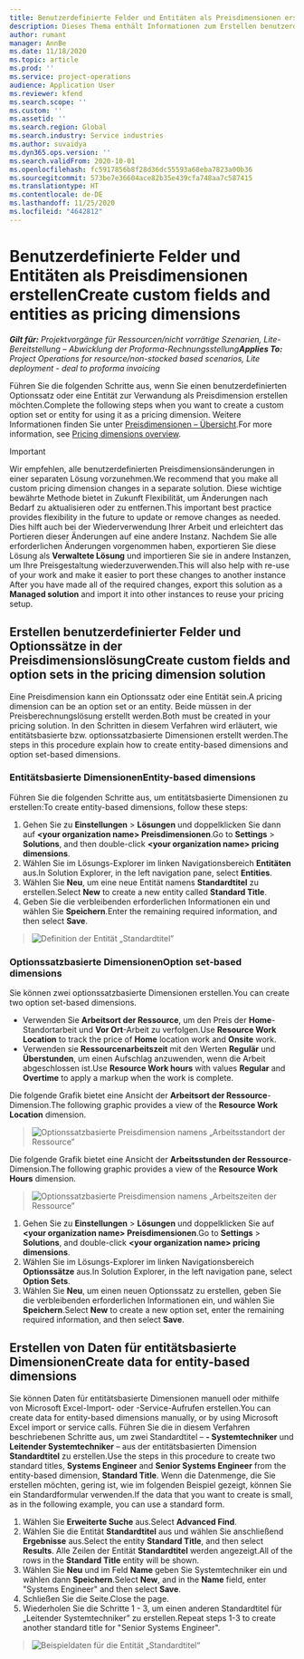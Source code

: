 ```yaml
---
title: Benutzerdefinierte Felder und Entitäten als Preisdimensionen erstellen
description: Dieses Thema enthält Informationen zum Erstellen benutzerdefinierter Optionssätze oder Entitäten.
author: rumant
manager: AnnBe
ms.date: 11/18/2020
ms.topic: article
ms.prod: ''
ms.service: project-operations
audience: Application User
ms.reviewer: kfend
ms.search.scope: ''
ms.custom: ''
ms.assetid: ''
ms.search.region: Global
ms.search.industry: Service industries
ms.author: suvaidya
ms.dyn365.ops.version: ''
ms.search.validFrom: 2020-10-01
ms.openlocfilehash: fc5917856b8f28d36dc55593a68eba7823a00b36
ms.sourcegitcommit: 573be7e36604ace82b35e439cfa748aa7c587415
ms.translationtype: HT
ms.contentlocale: de-DE
ms.lasthandoff: 11/25/2020
ms.locfileid: "4642812"
---
```

# <a name="create-custom-fields-and-entities-as-pricing-dimensions"></a><span data-ttu-id="63dbd-103">Benutzerdefinierte Felder und Entitäten als Preisdimensionen erstellen</span><span class="sxs-lookup"><span data-stu-id="63dbd-103">Create custom fields and entities as pricing dimensions</span></span>

<span data-ttu-id="63dbd-104">_**Gilt für:** Projektvorgänge für Ressourcen/nicht vorrätige Szenarien, Lite-Bereitstellung – Abwicklung der Proforma-Rechnungsstellung_</span><span class="sxs-lookup"><span data-stu-id="63dbd-104">_**Applies To:** Project Operations for resource/non-stocked based scenarios, Lite deployment - deal to proforma invoicing_</span></span>

<span data-ttu-id="63dbd-105">Führen Sie die folgenden Schritte aus, wenn Sie einen benutzerdefinierten Optionssatz oder eine Entität zur Verwandung als Preisdimension erstellen möchten.</span><span class="sxs-lookup"><span data-stu-id="63dbd-105">Complete the following steps when you want to create a custom option set or entity for using it as a pricing dimension.</span></span> <span data-ttu-id="63dbd-106">Weitere Informationen finden Sie unter [Preisdimensionen – Übersicht](pricing-dimensions-overview.md).</span><span class="sxs-lookup"><span data-stu-id="63dbd-106">For more information, see [Pricing dimensions overview](pricing-dimensions-overview.md).</span></span>  

> [!IMPORTANT]
> <span data-ttu-id="63dbd-107">Wir empfehlen, alle benutzerdefinierten Preisdimensionsänderungen in einer separaten Lösung vorzunehmen.</span><span class="sxs-lookup"><span data-stu-id="63dbd-107">We recommend that you make all custom pricing dimension changes in a separate solution.</span></span> <span data-ttu-id="63dbd-108">Diese wichtige bewährte Methode bietet in Zukunft Flexibilität, um Änderungen nach Bedarf zu aktualisieren oder zu entfernen.</span><span class="sxs-lookup"><span data-stu-id="63dbd-108">This important best practice provides flexibility in the future to update or remove changes as needed.</span></span> <span data-ttu-id="63dbd-109">Dies hilft auch bei der Wiederverwendung Ihrer Arbeit und erleichtert das Portieren dieser Änderungen auf eine andere Instanz. Nachdem Sie alle erforderlichen Änderungen vorgenommen haben, exportieren Sie diese Lösung als **Verwaltete Lösung** und importieren Sie sie in andere Instanzen, um Ihre Preisgestaltung wiederzuverwenden.</span><span class="sxs-lookup"><span data-stu-id="63dbd-109">This will also help with re-use of your work and make it easier to port these changes to another instance After you have made all of the required changes, export this solution as a **Managed solution** and import it into other instances to reuse your pricing setup.</span></span>

  
## <a name="create-custom-fields-and-option-sets-in-the-pricing-dimension-solution"></a><span data-ttu-id="63dbd-110">Erstellen benutzerdefinierter Felder und Optionssätze in der Preisdimensionslösung</span><span class="sxs-lookup"><span data-stu-id="63dbd-110">Create custom fields and option sets in the pricing dimension solution</span></span>

<span data-ttu-id="63dbd-111">Eine Preisdimension kann ein Optionssatz oder eine Entität sein.</span><span class="sxs-lookup"><span data-stu-id="63dbd-111">A pricing dimension can be an option set or an entity.</span></span> <span data-ttu-id="63dbd-112">Beide müssen in der Preisberechnungslösung erstellt werden.</span><span class="sxs-lookup"><span data-stu-id="63dbd-112">Both must be created in your pricing solution.</span></span> <span data-ttu-id="63dbd-113">In den Schritten in diesem Verfahren wird erläutert, wie entitätsbasierte bzw. optionssatzbasierte Dimensionen erstellt werden.</span><span class="sxs-lookup"><span data-stu-id="63dbd-113">The steps in this procedure explain how to create entity-based dimensions and option set-based dimensions.</span></span>

### <a name="entity-based-dimensions"></a><span data-ttu-id="63dbd-114">Entitätsbasierte Dimensionen</span><span class="sxs-lookup"><span data-stu-id="63dbd-114">Entity-based dimensions</span></span>
<span data-ttu-id="63dbd-115">Führen Sie die folgenden Schritte aus, um entitätsbasierte Dimensionen zu erstellen:</span><span class="sxs-lookup"><span data-stu-id="63dbd-115">To create entity-based dimensions, follow these steps:</span></span>

1. <span data-ttu-id="63dbd-116">Gehen Sie zu **Einstellungen** > **Lösungen** und doppelklicken Sie dann auf **\<your organization name> Preisdimensionen**.</span><span class="sxs-lookup"><span data-stu-id="63dbd-116">Go to **Settings** > **Solutions**, and then double-click **\<your organization name> pricing dimensions**.</span></span>
2. <span data-ttu-id="63dbd-117">Wählen Sie im Lösungs-Explorer im linken Navigationsbereich **Entitäten** aus.</span><span class="sxs-lookup"><span data-stu-id="63dbd-117">In Solution Explorer, in the left navigation pane, select **Entities**.</span></span>
3. <span data-ttu-id="63dbd-118">Wählen Sie **Neu**, um eine neue Entität namens **Standardtitel** zu erstellen.</span><span class="sxs-lookup"><span data-stu-id="63dbd-118">Select **New** to create a new entity called **Standard Title**.</span></span> 
4. <span data-ttu-id="63dbd-119">Geben Sie die verbleibenden erforderlichen Informationen ein und wählen Sie **Speichern**.</span><span class="sxs-lookup"><span data-stu-id="63dbd-119">Enter the remaining required information, and then select **Save**.</span></span>

> ![Definition der Entität „Standardtitel”](media/Standard-Title-entity-definition.png)

### <a name="option-set-based-dimensions"></a><span data-ttu-id="63dbd-121">Optionssatzbasierte Dimensionen</span><span class="sxs-lookup"><span data-stu-id="63dbd-121">Option set-based dimensions</span></span> 
<span data-ttu-id="63dbd-122">Sie können zwei optionssatzbasierte Dimensionen erstellen.</span><span class="sxs-lookup"><span data-stu-id="63dbd-122">You can create two option set-based dimensions.</span></span> 

- <span data-ttu-id="63dbd-123">Verwenden Sie **Arbeitsort der Ressource**, um den Preis der **Home**-Standortarbeit und **Vor Ort**-Arbeit zu verfolgen.</span><span class="sxs-lookup"><span data-stu-id="63dbd-123">Use **Resource Work Location** to track the price of **Home** location work and **Onsite** work.</span></span> 
- <span data-ttu-id="63dbd-124">Verwenden sie **Ressourcenarbeitszeit** mit den Werten **Regulär** und **Überstunden**, um einen Aufschlag anzuwenden, wenn die Arbeit abgeschlossen ist.</span><span class="sxs-lookup"><span data-stu-id="63dbd-124">Use **Resource Work hours** with values **Regular** and **Overtime** to apply a markup when the work is complete.</span></span>

<span data-ttu-id="63dbd-125">Die folgende Grafik bietet eine Ansicht der **Arbeitsort der Ressource**-Dimension.</span><span class="sxs-lookup"><span data-stu-id="63dbd-125">The following graphic provides a view of the **Resource Work Location** dimension.</span></span> 

> ![Optionssatzbasierte Preisdimension namens „Arbeitsstandort der Ressource”](media/Option-set-PD-called-Resource-Work-Location.png)

<span data-ttu-id="63dbd-127">Die folgende Grafik bietet eine Ansicht der **Arbeitsstunden der Ressource**-Dimension.</span><span class="sxs-lookup"><span data-stu-id="63dbd-127">The following graphic provides a view of the **Resource Work Hours** dimension.</span></span> 

> ![Optionssatzbasierte Preisdimension namens „Arbeitszeiten der Ressource”](media/Option-set-PD-called-Resource-Work-Hours.png)

1. <span data-ttu-id="63dbd-129">Gehen Sie zu **Einstellungen** > **Lösungen** und doppelklicken Sie auf  **\<your organization name> Preisdimensionen**.</span><span class="sxs-lookup"><span data-stu-id="63dbd-129">Go to **Settings** > **Solutions**, and double-click  **\<your organization name> pricing dimensions**.</span></span> 
2. <span data-ttu-id="63dbd-130">Wählen Sie im Lösungs-Explorer im linken Navigationsbereich **Optionssätze** aus.</span><span class="sxs-lookup"><span data-stu-id="63dbd-130">In Solution Explorer, in the left navigation pane, select  **Option Sets**.</span></span> 
3. <span data-ttu-id="63dbd-131">Wählen Sie **Neu**, um einen neuen Optionssatz zu erstellen, geben Sie die verbleibenden erforderlichen Informationen ein, und wählen Sie **Speichern**.</span><span class="sxs-lookup"><span data-stu-id="63dbd-131">Select **New** to create a new option set, enter the remaining required information, and then select **Save**.</span></span>

## <a name="create-data-for-entity-based-dimensions"></a><span data-ttu-id="63dbd-132">Erstellen von Daten für entitätsbasierte Dimensionen</span><span class="sxs-lookup"><span data-stu-id="63dbd-132">Create data for entity-based dimensions</span></span>

<span data-ttu-id="63dbd-133">Sie können Daten für entitätsbasierte Dimensionen manuell oder mithilfe von Microsoft Excel-Import- oder -Service-Aufrufen erstellen.</span><span class="sxs-lookup"><span data-stu-id="63dbd-133">You can create data for entity-based dimensions manually, or by using Microsoft Excel import or service calls.</span></span> <span data-ttu-id="63dbd-134">Führen Sie die in diesem Verfahren beschriebenen Schritte aus, um zwei Standardtitel – **- Systemtechniker** und **Leitender Systemtechniker** – aus der entitätsbasierten Dimension **Standardtitel** zu erstellen.</span><span class="sxs-lookup"><span data-stu-id="63dbd-134">Use the steps in this procedure to create two standard titles, **Systems Engineer** and **Senior Systems Engineer** from the entity-based dimension, **Standard Title**.</span></span> <span data-ttu-id="63dbd-135">Wenn die Datenmenge, die Sie erstellen möchten, gering ist, wie im folgenden Beispiel gezeigt, können Sie ein Standardformular verwenden.</span><span class="sxs-lookup"><span data-stu-id="63dbd-135">If the data that you want to create is small, as in the following example, you can use a standard form.</span></span>

1. <span data-ttu-id="63dbd-136">Wählen Sie **Erweiterte Suche** aus.</span><span class="sxs-lookup"><span data-stu-id="63dbd-136">Select **Advanced Find**.</span></span>
2. <span data-ttu-id="63dbd-137">Wählen Sie die Entität **Standardtitel** aus und wählen Sie anschließend **Ergebnisse** aus.</span><span class="sxs-lookup"><span data-stu-id="63dbd-137">Select the entity **Standard Title**, and then select **Results**.</span></span> <span data-ttu-id="63dbd-138">Alle Zeilen der Entität **Standardtitel** werden angezeigt.</span><span class="sxs-lookup"><span data-stu-id="63dbd-138">All of the rows in the **Standard Title** entity will be shown.</span></span>
3. <span data-ttu-id="63dbd-139">Wählen Sie **Neu** und im Feld **Name** geben Sie Systemtechniker ein und wählen dann **Speichern**.</span><span class="sxs-lookup"><span data-stu-id="63dbd-139">Select **New**, and in the **Name** field, enter "Systems Engineer" and then select **Save**.</span></span>
4. <span data-ttu-id="63dbd-140">Schließen Sie die Seite.</span><span class="sxs-lookup"><span data-stu-id="63dbd-140">Close the page.</span></span> 
5. <span data-ttu-id="63dbd-141">Wiederholen Sie die Schritte 1 - 3, um einen anderen Standardtitel für „Leitender Systemtechniker” zu erstellen.</span><span class="sxs-lookup"><span data-stu-id="63dbd-141">Repeat steps 1-3 to create another standard title for "Senior Systems Engineer".</span></span>

> ![Beispieldaten für die Entität „Standardtitel“](media/ST-data.png)
